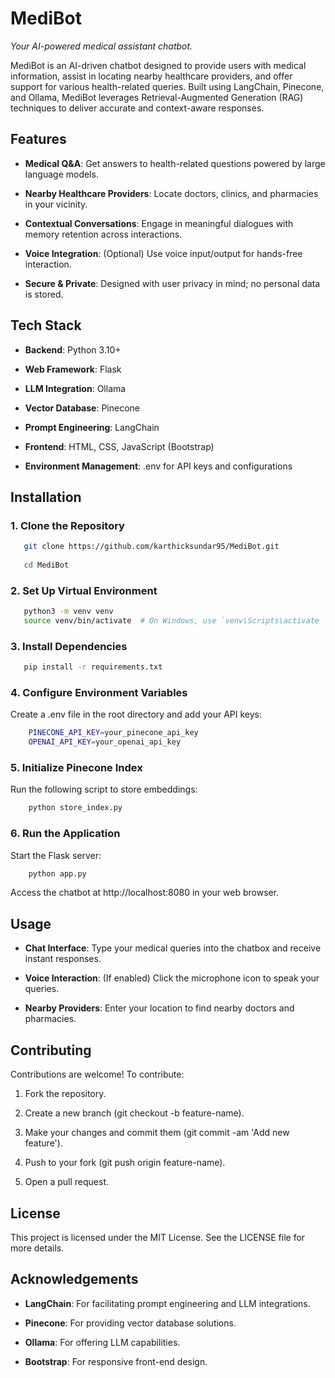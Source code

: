 MediBot
=======

_Your AI-powered medical assistant chatbot._

MediBot is an AI-driven chatbot designed to provide users with medical information, assist in locating nearby healthcare providers, and offer support for various health-related queries. Built using LangChain, Pinecone, and Ollama, MediBot leverages Retrieval-Augmented Generation (RAG) techniques to deliver accurate and context-aware responses.

Features
--------

*   **Medical Q&A**: Get answers to health-related questions powered by large language models.
    
*   **Nearby Healthcare Providers**: Locate doctors, clinics, and pharmacies in your vicinity.
    
*   **Contextual Conversations**: Engage in meaningful dialogues with memory retention across interactions.
    
*   **Voice Integration**: (Optional) Use voice input/output for hands-free interaction.
    
*   **Secure & Private**: Designed with user privacy in mind; no personal data is stored.
    

Tech Stack
----------

*   **Backend**: Python 3.10+
    
*   **Web Framework**: Flask
    
*   **LLM Integration**: Ollama
    
*   **Vector Database**: Pinecone
    
*   **Prompt Engineering**: LangChain
    
*   **Frontend**: HTML, CSS, JavaScript (Bootstrap)
    
*   **Environment Management**: .env for API keys and configurations
    

Installation
------------

### 1\. Clone the Repository

``` bash
   git clone https://github.com/karthicksundar95/MediBot.git 
   
   cd MediBot   
```

### 2\. Set Up Virtual Environment

```bash
   python3 -m venv venv  
   source venv/bin/activate  # On Windows, use `venv\Scripts\activate
```
### 3\. Install Dependencies

```bash
   pip install -r requirements.txt
```
### 4\. Configure Environment Variables

Create a .env file in the root directory and add your API keys:

```bash
    PINECONE_API_KEY=your_pinecone_api_key  
    OPENAI_API_KEY=your_openai_api_key
```
### 5\. Initialize Pinecone Index

Run the following script to store embeddings:

```bash
    python store_index.py
```

### 6\. Run the Application

Start the Flask server:

```bash
    python app.py
```

Access the chatbot at http://localhost:8080 in your web browser.

Usage
-----

*   **Chat Interface**: Type your medical queries into the chatbox and receive instant responses.
    
*   **Voice Interaction**: (If enabled) Click the microphone icon to speak your queries.
    
*   **Nearby Providers**: Enter your location to find nearby doctors and pharmacies.
    

Contributing
------------

Contributions are welcome! To contribute:

1.  Fork the repository.
    
2.  Create a new branch (git checkout -b feature-name).
    
3.  Make your changes and commit them (git commit -am 'Add new feature').
    
4.  Push to your fork (git push origin feature-name).
    
5.  Open a pull request.
    

License
-------

This project is licensed under the MIT License. See the LICENSE file for more details.

Acknowledgements
----------------

*   **LangChain**: For facilitating prompt engineering and LLM integrations.
    
*   **Pinecone**: For providing vector database solutions.
    
*   **Ollama**: For offering LLM capabilities.
    
*   **Bootstrap**: For responsive front-end design.